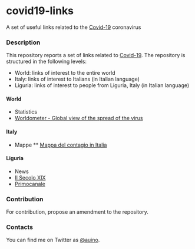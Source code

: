 # covid19-links
A set of useful links related to the [Covid-19](https://en.wikipedia.org/wiki/Coronavirus_disease_2019) coronavirus

### Description ###

This repository reports a set of links related to [Covid-19](https://en.wikipedia.org/wiki/Coronavirus_disease_2019).
The repository is structured in the following levels:
* World: links of interest to the entire world
* Italy: links of interest to Italians (in Italian language)
* Liguria: links of interest to people from Liguria, Italy (in Italian language)

#### World ####

* Statistics
 * [Worldometer - Global view of the spread of the virus](https://www.worldometers.info/coronavirus/)

#### Italy ####

* Mappe
 ** [Mappa del contagio in Italia](https://lab.gedidigital.it/gedi-visual/2020/coronavirus-in-italia/)

#### Liguria ####

* News
 * [Il Secolo XIX](https://www.ilsecoloxix.it)
 * [Primocanale](https://www.primocanale.it)

### Contribution ###

For contribution, propose an amendment to the repository.

### Contacts ###

You can find me on Twitter as [@auino](https://twitter.com/auino).
